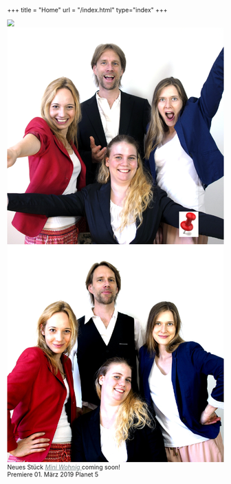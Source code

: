 +++
title = "Home"
url = "/index.html"
type="index"
+++


<div class="polaroid pl-home">
  <div class="carousel">
  <img src="images/zügeln1.jpg"/>
  <img src="images/pol.gruppe1.jpg"/>
  <img src="images/pol.gruppe2.jpg"/>
  </div>
  Neues Stück
      <a style="color:#758484" href="/stueck">
       <i>Mini Wohnig</i> 
      </a>coming soon!<br>
  Premiere 01. März 2019 Planet 5
</div>
<img src="images/reiszweckemini.png" style="position: relative; top: -620px;left: 400px; ;width: 45px;"/>

<script>
$('.carousel').slick({
  slidesToShow: 1,
  slidesToScroll: 1,
  autoplay: true,
  fade: true,
  autoplaySpeed: 4500,
  prevArrow: null,
  nextArrow: null,
  pauseOnHover: false,
  speed: 2000,
});
</script>


